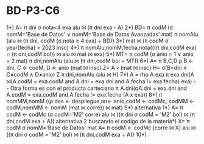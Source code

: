 # BD-P3-C6
1*) A= π dni σ nota<4 exa
    alu ⨝ (π dni exa - A)
2*) BD= π codM (σ nomM='Base de Datos' ∨ nomM='Base de Datos Avanzadas' mat)
    π nomAlu (alu ⨝ (π dni, codM (σ nota ≥ 4 exa) ÷ BD))
3*) mat ⨝ (π codM σ year(fecha) = 2023 insc)
4*) π nomAlu,nomM,fecha,nota(((π dni,codM exa) ∩ (π dni,codM bol)) ⨝ alu ⨝ mat ⨝ exa)
5*) MT= π codM (σ anio = 1 ∨ anio = 2 mat)
    π dni,nomAlu (alu ⨝ (π dni,codM bol ÷ MT))
6*) A= π B,C,D ρ B ← dni, C ← codM, D ← anio (mat ⨝ insc)
    Z= A ⨯ (mat ⨝ insc)
    H= σ(B=dni ∧ C≠codM ∧ D≠anio) Z
    π dni,nomAlu (alu ⨝ H)
7*) A = rho A exa 
    π exa.dni(A ⨝(A.codM = exa.codM and A.dni = exa.dni and A.fecha != exa.fecha) exa)
    -- Otra forma es con el producto carteciano 
    π A.dni(σA.dni = exa.dni and A.codM = exa.codM and A.fecha != exa.fecha (A x exa))
8*) π nomMM,nomM ((ρ des ← despliegue,an← anio,codM ← codMc, codMM ← codM,nomMM ← nomM (mat ⨝ corre)) ⨝ mat)
9*) alternativa 1*) A= π codM ← codMc (σ codM='M2' corre)
                    alu ⨝ ((π dni σ codM = 'M2' bol) ⨝ (π dni,codM exa ÷ A))
    alternativa 2 buscando el codigo de la materia*) X= π codM σ nomM='Base de Datos' mat
                                                     A= π codM ← codMc (corre ⨝ X)
                                                     alu ⨝ ((π dni σ codM = 'M2' bol) ⨝ (π dni,codM exa ÷ A))
10*) 
